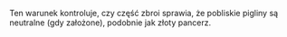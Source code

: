 Ten warunek kontroluje, czy część zbroi sprawia, że pobliskie pigliny są neutralne (gdy założone), podobnie jak złoty pancerz.